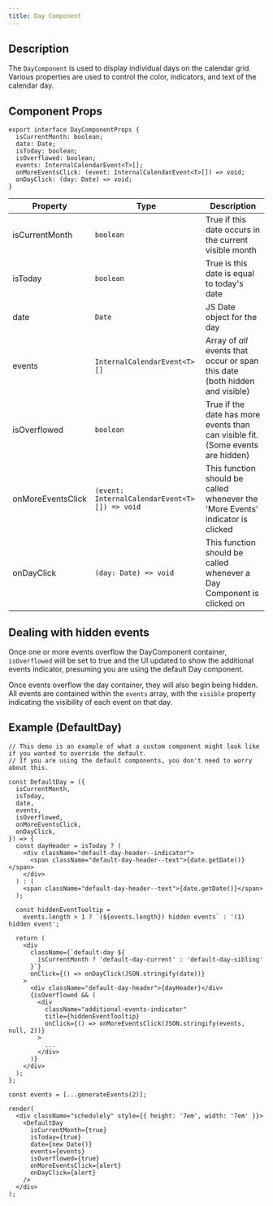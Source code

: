 ```yaml
---
title: Day Component
---
```


## Description

The `DayComponent` is used to display individual days on the calendar grid. Various properties are used to control the color, indicators, and text of the calendar day.

## Component Props

```tsx
export interface DayComponentProps {
  isCurrentMonth: boolean;
  date: Date;
  isToday: boolean;
  isOverflowed: boolean;
  events: InternalCalendarEvent<T>[];
  onMoreEventsClick: (event: InternalCalendarEvent<T>[]) => void;
  onDayClick: (day: Date) => void;
}
```

| Property          | Type                                          | Description                                                                     |
| ----------------- | --------------------------------------------- | ------------------------------------------------------------------------------- |
| isCurrentMonth    | `boolean`                                     | True if this date occurs in the current visible month                           |
| isToday           | `boolean`                                     | True is this date is equal to today's date                                      |
| date              | `Date`                                        | JS Date object for the day                                                      |
| events            | `InternalCalendarEvent<T>[]`                  | Array of _all_ events that occur or span this date (both hidden and visible)    |
| isOverflowed      | `boolean`                                     | True if the date has more events than can visible fit. (Some events are hidden) |
| onMoreEventsClick | `(event: InternalCalendarEvent<T>[]) => void` | This function should be called whenever the 'More Events' indicator is clicked  |
| onDayClick        | `(day: Date) => void`                         | This function should be called whenever a Day Component is clicked on           |

## Dealing with hidden events

Once one or more events overflow the DayComponent container, `isOverflowed` will be set to true and the UI updated to show the additional events indicator, presuming you are using the default Day component.

Once events overflow the day container, they will also begin being hidden. All events are contained within the `events` array, with the `visible` property indicating the visibility of each event on that day.

## Example (DefaultDay)

```tsx live noInline
// This demo is an example of what a custom component might look like if you wanted to override the default.
// If you are using the default components, you don't need to worry about this.

const DefaultDay = ({
  isCurrentMonth,
  isToday,
  date,
  events,
  isOverflowed,
  onMoreEventsClick,
  onDayClick,
}) => {
  const dayHeader = isToday ? (
    <div className="default-day-header--indicator">
      <span className="default-day-header--text">{date.getDate()}</span>
    </div>
  ) : (
    <span className="default-day-header--text">{date.getDate()}</span>
  );

  const hiddenEventTooltip =
    events.length > 1 ? `(${events.length}) hidden events` : '(1) hidden event';

  return (
    <div
      className={`default-day ${
        isCurrentMonth ? 'default-day-current' : 'default-day-sibling'
      }`}
      onClick={() => onDayClick(JSON.stringify(date))}
    >
      <div className="default-day-header">{dayHeader}</div>
      {isOverflowed && (
        <div
          className="additional-events-indicator"
          title={hiddenEventTooltip}
          onClick={() => onMoreEventsClick(JSON.stringify(events, null, 2))}
        >
          ...
        </div>
      )}
    </div>
  );
};

const events = [...generateEvents(2)];

render(
  <div className="schedulely" style={{ height: '7em', width: '7em' }}>
    <DefaultDay
      isCurrentMonth={true}
      isToday={true}
      date={new Date()}
      events={events}
      isOverflowed={true}
      onMoreEventsClick={alert}
      onDayClick={alert}
    />
  </div>
);
```
